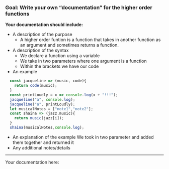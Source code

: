 ### Goal: Write your own “documentation” for the higher order functions
**Your documentation should include:**
- A description of the purpose
  * A higher order funtion is a function that takes in another function as an argument and sometimes returns a function.
- A description of the syntax
  * We declare a function using a variable
  * We take in two parameters where one argument is a function
  * Within the brackets we have our code
- An example
```js
  const jacqueline => (music, code){
    return code(music);
  }
  const printLoudly = x => console.log(x + "!!!");
  jacqueline("a", console.log);
  jacqueline("a", printLoudly);
  let musicalNotes = ["note1","note2"];
  const shaina => (jazz,music){
    return music(jazz[i]);
  }
  shaina(musicalNotes,console.log);
```
- An explanation of the example
We took in two parameter and added them together and returned it
- Any additional notes/details
---
Your documentation here:
